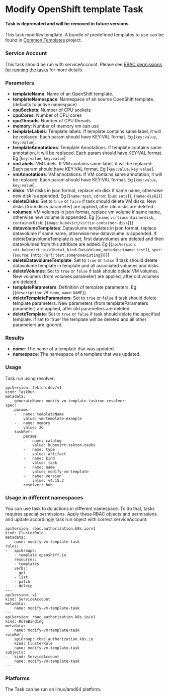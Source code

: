 # Modify OpenShift template Task

#### Task is deprecated and will be removed in future versions.

This task modifies template.
A bundle of predefined templates to use can be found in [Common Templates](https://github.com/kubevirt/common-templates) project.

### Service Account

This task should be run with serviceAccount.
Please see [RBAC permissions for running the tasks](../../docs/tasks-rbac-permissions.md) for more details.

### Parameters

- **templateName**: Name of an OpenShift template.
- **templateNamespace**: Namespace of an source OpenShift template. (defaults to active namespace)
- **cpuSockets**: Number of CPU sockets
- **cpuCores**: Number of CPU cores
- **cpuThreads**: Number of CPU threads
- **memory**: Number of memory vm can use
- **templateLabels**: Template labels. If template contains same label, it will be replaced. Each param should have KEY:VAL format. Eg [`key:value`, `key:value`].
- **templateAnnotations**: Template Annotations. If template contains same annotation, it will be replaced. Each param should have KEY:VAL format. Eg [`key:value`, `key:value`]
- **vmLabels**: VM labels. If VM contains same label, it will be replaced. Each param should have KEY:VAL format. Eg [`key:value`, `key:value`].
- **vmAnnotations**: VM annotations. If VM contains same annotation, it will be replaced. Each param should have KEY:VAL format. Eg [`key:value`, `key:value`].
- **disks**: VM disks in json format, replace vm disk if same name, otherwise new disk is appended. Eg [{`name`: `test`, `cdrom`: {`bus`: `sata`}}, {`name`: `disk2`}]
- **deleteDisks**: Set to `true` or `false` if task should delete VM disks. New disks (from disks parameter) are applied, after old disks are deleted.
- **volumes**: VM volumes in json format, replace vm volume if same name, otherwise new volume is appended. Eg [{`name`: `virtiocontainerdisk`, `containerDisk`: {`image`: `kubevirt/virtio-container-disk`}}]
- **datavolumeTemplates**: Datavolume templates in json format, replace datavolume if same name, otherwise new datavolume is appended. If deleteDatavolumeTemplate is set, first datavolumes are deleted and then datavolumes from this attribute are added. Eg [{`apiVersion`: `cdi.kubevirt.io/v1beta1`, `kind`: `DataVolume`, `metadata`:{`name`: `test1`}, `spec`: {`source`: {`http`: {`url`: `test.somenonexisting`}}}}]
- **deleteDatavolumeTemplate**: Set to `true` or `false` if task should delete datavolume template in template and all associated volumes and disks.
- **deleteVolumes**: Set to `true` or `false` if task should delete VM volumes. New volumes (from volumes parameter) are applied, after old volumes are deleted.
- **templateParameters**: Definition of template parameters. Eg [{`description`: `VM name`, `name`: `NAME`}]
- **deleteTemplateParameters**: Set to `true` or `false` if task should delete template parameters. New parameters (from templateParameters parameter) are applied, after old parameters are deleted.
- **deleteTemplate**: Set to `true` or `false` if task should delete the specified template. If set to 'true' the template will be deleted and all other parameters are ignored.

### Results

- **name**: The name of a template that was updated.
- **namespace**: The namespace of a template that was updated.

### Usage

Task run using resolver:
```
apiVersion: tekton.dev/v1
kind: TaskRun
metadata:
    generateName: modify-vm-template-taskrun-resolver-
spec:
    params:
    -   name: templateName
        value: vm-template-example
    -   name: memory
        value: 2G
    taskRef:
        params:
        -   name: catalog
            value: kubevirt-tekton-tasks
        -   name: type
            value: artifact
        -   name: kind
            value: task
        -   name: name
            value: modify-vm-template
        -   name: version
            value: v4.15.2
        resolver: hub
```

### Usage in different namespaces

You can use task to do actions in different namespace. To do that, tasks requires special permissions. Apply these RBAC objects and permissions and update accordingly task run object with correct serviceAccount:

```
apiVersion: rbac.authorization.k8s.io/v1
kind: ClusterRole
metadata:
    name: modify-vm-template-task
rules:
-   apiGroups:
    - template.openshift.io
    resources:
    - templates
    verbs:
    - get
    - list
    - patch
    - delete
---
apiVersion: v1
kind: ServiceAccount
metadata:
    name: modify-vm-template-task
---
apiVersion: rbac.authorization.k8s.io/v1
kind: RoleBinding
metadata:
    name: modify-vm-template-task
roleRef:
    apiGroup: rbac.authorization.k8s.io
    kind: ClusterRole
    name: modify-vm-template-task
subjects:
-   kind: ServiceAccount
    name: modify-vm-template-task
---
```

### Platforms

The Task can be run on linux/amd64 platform.
